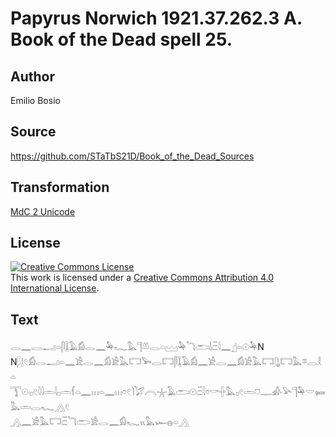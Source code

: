 # Papyrus Norwich 1921.37.262.3 A. Book of the Dead spell 25.

## Author 

Emilio Bosio

## Source 

https://github.com/STaTbS21D/Book_of_the_Dead_Sources

## Transformation 

[MdC 2 Unicode](https://statbs21d.github.io/mdc2unicode.html)

## License 

<a rel="license" href="http://creativecommons.org/licenses/by/4.0/"><img alt="Creative Commons License" style="border-width:0" src="https://i.creativecommons.org/l/by/4.0/88x31.png" /></a><br />This work is licensed under a <a rel="license" href="http://creativecommons.org/licenses/by/4.0/">Creative Commons Attribution 4.0 International License</a>.

## Text 

<hiero><rubrum>𓂋𓈖𓏺𓂋𓂝𓏏𓋴𓆼𓄿𓀁𓂋𓈖𓅆𓆑</rubrum>𓅓𓊹𓌨𓂋𓏏𓈉𓅆<rubrum>𓆓𓂧𓌃𓏺𓏫𓇋𓈖</rubrum>𓊨𓏏𓇳𓅆N<br>
N𓆄𓊤𓏲𓀁𓂋𓂝𓏏𓈖𓀀𓂋𓈖𓀁𓀀𓅓𓉐𓅨𓂋𓉐𓋴𓆼𓄿𓀁𓈖𓀀𓂋𓈖𓀁𓀀𓅓𓉐𓊮𓉐𓅓𓎼𓂋𓎛𓏏<br>
𓇰𓇳𓏺𓊪𓏲𓇋𓇋𓏛𓇋𓊪𓏛𓆳𓏏𓈖𓏥𓏏𓈖𓏥𓏌𓏲𓌙𓅯𓇹𓇼𓄿𓂧𓇳𓏺𓏫𓇋𓏌𓎡𓏶𓅓𓊪𓏲𓏛𓈞𓊃𓀉𓅪𓊹𓅆𓎟𓍃𓅓𓏛𓂋𓆑𓂻𓏲<br>
𓂻𓈖𓀀𓅓𓉐𓏺𓏫𓆓𓂧𓀀𓂋𓈖𓀁𓆑𓏭𓅓𓆱𓐍𓏏𓂻<br></hiero>